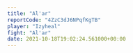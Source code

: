 ```yaml
---
title: "Al'ar"
reportCode: "4ZzC3dJ6NPqfKgTB"
player: "Izyheal"
fight: "Al'ar"
date: 2021-10-18T19:02:24.561000+00:00
---
```

